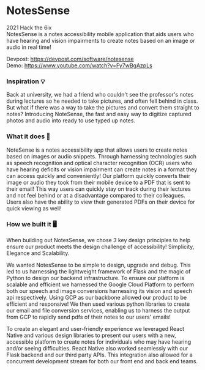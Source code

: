# NotesSense
2021 Hack the 6ix <br>
NotesSense is a notes accessibility mobile application that aids users who have hearing and vision impairments to create notes based on an image or audio in real time! <br>

Devpost: https://devpost.com/software/notesense <br>
Demo: https://www.youtube.com/watch?v=Fy7wBgAzpLs <br>

<h3>Inspiration 💡</h3>
Back at university, we had a friend who couldn't see the professor's notes during lectures so he needed to take pictures, and often fell behind in class. But what if there was a way to take the pictures and convert them straight to notes? Introducing NoteSense, the fast and easy way to digitize captured photos and audio into ready to use typed up notes.


<h3>What it does 🤔</h3>
NoteSense is a notes accessibility app that allows users to create notes based on  images or audio snippets. Through harnessing technologies such as speech recognition and optical character recognition (OCR) users who have hearing deficits or vision impairment can create notes in a format they can access quickly and conveniently! Our platform quickly converts their image or audio they took from their mobile device to a  PDF that is sent to their email! This way users can quickly stay on track during their lectures and not feel behind or at a disadvantage compared to their colleagues. Users also have the ability to view their generated PDFs on their device for quick viewing as well!

<h3>How we built it 🖥️</h3>
When building out NotesSense, we chose 3 key design principles to help ensure our product meets the design challenge of accessibility! Simplicity, Elegance and Scalability.

We wanted NotesSense to be simple to design, upgrade and debug. This led to us harnessing the lightweight framework of Flask and the magic of Python to design our backend infrastructure. To ensure our platform is scalable and efficient we harnessed the Google Cloud Platform to perform both our speech and image conversions harnessing its vision and speech api respectively. Using GCP as our backbone allowed our product to be efficient and responsive! We then used various python libraries to create our email and file conversion services, enabling us to harness the output from GCP to rapidly send pdfs of their notes to our users' emails!

To create an elegant and user-friendly experience we leveraged React Native and various design libraries to present our users with a new, accessible platform to create notes for individuals who may have hearing and/or seeing difficulties. React Native also worked seamlessly with our Flask backend and our third party APIs. This integration also allowed for a concurrent development stream for both our front end and back end teams.  

